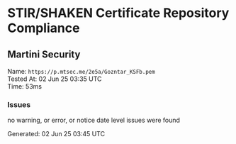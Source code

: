 # STIR/SHAKEN Certificate Repository Compliance

## Martini Security

Name: `https://p.mtsec.me/2e5a/Gozntar_KSFb.pem`\
Tested At: 02 Jun 25 03:35 UTC\
Time: 53ms

### Issues

no warning, or error, or notice date level issues were found

Generated: 02 Jun 25 03:45 UTC